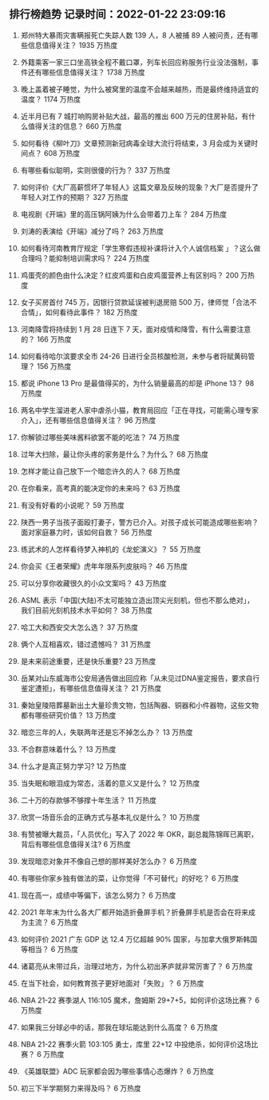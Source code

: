 
## 排行榜趋势 记录时间：2022-01-22 23:09:16
  
  1. 郑州特大暴雨灾害瞒报死亡失踪人数 139 人，8 人被捕 89 人被问责，还有哪些信息值得关注？ 1935 万热度
    
  2. 外籍乘客一家三口坐高铁全程不戴口罩，列车长回应称服务行业没法强制，事件还有哪些信息值得关注？ 1738 万热度
    
  3. 晚上盖着被子睡觉，为什么被窝里的温度不会越来越热，而是最终维持适宜的温度？ 1174 万热度
    
  4. 近半月已有 7 城打响购房补贴大战，最高的推出 600 万元的住房补贴，有什么值得关注的信息？ 660 万热度
    
  5. 如何看待《柳叶刀》文章预测新冠病毒全球大流行将结束，3 月会成为关键时间点？ 608 万热度
    
  6. 有哪些看似聪明，实则很傻的行为？ 337 万热度
    
  7. 如何评价《大厂高薪惯坏了年轻人》这篇文章及反映的现象？大厂是否提升了年轻人对工作的预期？ 327 万热度
    
  8. 电视剧《开端》里的高压锅阿姨为什么会带着刀上车？ 284 万热度
    
  9. 刘涛的表演给《开端》减分了吗？ 263 万热度
    
  10. 如何看待河南教育厅规定「学生寒假违规补课将计入个人诚信档案 」？这么做合理吗？能抑制培训需求吗？ 224 万热度
    
  11. 鸡蛋壳的颜色由什么决定？红皮鸡蛋和白皮鸡蛋营养上有区别吗？ 200 万热度
    
  12. 女子买房首付 745 万，因银行贷款延误被判退房赔 500 万，律师觉「合法不合情」，如何看待此事件？ 182 万热度
    
  13. 河南降雪将持续到 1 月 28 日连下 7 天，面对疫情和降雪，有什么需要注意的？ 166 万热度
    
  14. 如何看待哈尔滨要求全市 24-26 日进行全员核酸检测，未参与者将赋黄码管理？ 156 万热度
    
  15. 都说 iPhone 13 Pro 是最值得买的，为什么销量最高的却是 iPhone 13？ 98 万热度
    
  16. 两名中学生溜进老人家中虐杀小猫，教育局回应「正在寻找，可能需心理专家介入」，还有哪些信息值得关注？ 96 万热度
    
  17. 你解锁过哪些美味酱料欲罢不能的吃法？ 74 万热度
    
  18. 过年大扫除，最让你头疼的家务是什么？为什么？ 68 万热度
    
  19. 怎样才能让自己放下一个暗恋许久的人？ 68 万热度
    
  20. 在你看来，高考真的能决定你的未来吗？ 63 万热度
    
  21. 有没有好看的小说呢？ 59 万热度
    
  22. 陕西一男子当孩子面殴打妻子，警方已介入。对孩子成长可能造成哪些影响？面对家庭暴力时，该如何自救？ 56 万热度
    
  23. 练武术的人怎样看待梦入神机的《龙蛇演义》？ 55 万热度
    
  24. 你会买《王者荣耀》虎年年限系列皮肤吗？ 46 万热度
    
  25. 可以分享你收藏很久的小众文案吗？ 43 万热度
    
  26. ASML 表示「中国(大陆)不太可能独立造出顶尖光刻机，但也不那么绝对」，我们目前光刻机技术水平如何？ 38 万热度
    
  27. 哈工大和西安交大怎么选？ 37 万热度
    
  28. 俩个人互相喜欢，错过遗憾吗？ 31 万热度
    
  29. 是未来前途重要，还是快乐重要? 23 万热度
    
  30. 岳某对山东威海市公安局通告做出回应称「从未见过DNA鉴定报告，要求自行鉴定遭拒」，有哪些信息值得关注？ 21 万热度
    
  31. 秦始皇陵陪葬墓新出土大量珍贵文物，包括陶器、铜器和小件器物，这些文物都有哪些研究价值？ 13 万热度
    
  32. 暗恋三年的人，失联两年还是忘不掉怎么办？ 13 万热度
    
  33. 不合群意味着什么？ 13 万热度
    
  34. 什么才是真正努力学习? 12 万热度
    
  35. 当失眠和眼泪成为常态，活着的意义又是什么？ 12 万热度
    
  36. 二十万的存款够不够撑十年生活？ 11 万热度
    
  37. 欣赏一场音乐会的正确方式与基本礼仪是什么？ 10 万热度
    
  38. 有赞被曝大裁员，「人员优化」写入了 2022 年 OKR，副总裁陈锦晖已离职，背后有哪些信息值得关注? 6 万热度
    
  39. 发现暗恋对象并不像自己想的那样美好怎么办？ 6 万热度
    
  40. 有哪些你家乡独有做法的菜，让你觉得「不可替代」的好吃？ 6 万热度
    
  41. 现在高一，成绩中等偏下，该怎么努力？ 6 万热度
    
  42. 2021 年年末为什么各大厂都开始造折叠屏手机？折叠屏手机是否会在将来成为主流？ 6 万热度
    
  43. 如何评价 2021 广东 GDP 达 12.4 万亿超越 90% 国家，与加拿大俄罗斯韩国等相当？ 6 万热度
    
  44. 诸葛亮从未带过兵，治理过地方，为什么初出茅庐就非常厉害了？ 6 万热度
    
  45. 在当下社会，如何教育孩子更好地面对「失败」？ 6 万热度
    
  46. NBA 21-22 赛季湖人 116:105 魔术，詹姆斯 29+7+5，如何评价这场比赛？ 6 万热度
    
  47. 如果我三分球必中的话，那我在球坛能达到什么高度？ 6 万热度
    
  48. NBA 21-22 赛季火箭 103:105 勇士，库里 22+12 中投绝杀，如何评价这场比赛？ 6 万热度
    
  49. 《英雄联盟》ADC 玩家都会因为哪些事情心态爆炸？ 6 万热度
    
  50. 初三下半学期努力来得及吗？ 6 万热度
    